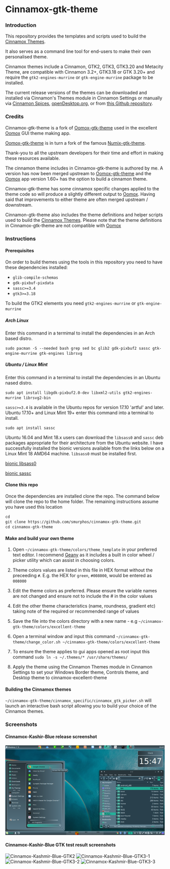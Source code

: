 Cinnamox-gtk-theme
=====

### Introduction

This repository provides the templates and scripts used to build the [Cinnamox Themes](https://github.com/smurphos/cinnamox_themes/releases).

It also serves as a command line tool for end-users to make their own personalised theme.

Cinnamox themes include a Cinnamon, GTK2, GTK3, GTK3.20 and Metacity Theme, are compatible with Cinnamon 3.2+, GTK3.18 or GTK 3.20+ and require the `gtk2-engines-murrine` or `gtk-engine-murrine` package to be installed.

The current release versions of the themes can be downloaded and installed via Cinnamon's Themes module in Cinnamon Settings or manually via [Cinnamon Spices](https://cinnamon-spices.linuxmint.com/themes), [openDesktop.org](https://www.opendesktop.org/member/491875/), or from [this Github repository](https://github.com/smurphos/cinnamox_themes/releases).

### Credits

Cinnamox-gtk-theme is a fork of [Oomox-gtk-theme](https://github.com/actionless/oomox-gtk-theme) used in the excellent [Oomox](https://github.com/actionless/oomox) GUI theme making app.

[Oomox-gtk-theme](https://github.com/actionless/oomox-gtk-theme) is in turn a fork of the famous [Numix-gtk-theme](https://github.com/numixproject/numix-gtk-theme).

Thank-you to all the upstream developers for their time and effort in making these resources available.

The cinnamon theme includes in Cinnamox-gtk-theme is authored by me. A version has now been merged upstream to [Oomox-gtk-theme](https://github.com/actionless/oomox-gtk-theme) and the [Oomox](https://github.com/actionless/oomox) app version 1.60+ has the option to build a cinnamon theme.

Cinnamox-gtk-theme has some cinnamox specific changes applied to the theme code so will produce a slightly different output to [Oomox](https://github.com/actionless/oomox). Having said that improvements to either theme are often merged upstream / downstream.

Cinnamon-gtk-theme also includes the theme definitions and helper scripts used to build the [Cinnamox Themes](https://github.com/smurphos/cinnamox_themes/releases). Please note that the theme definitions in Cinnamox-gtk-theme are not compatible with [Oomox](https://github.com/actionless/oomox)

### Instructions

#### Prerequisites

On order to build themes using the tools in this repository you need to have these dependencies installed:

 - `glib-compile-schemas`
 - `gdk-pixbuf-pixdata`
 - `sassc>=3.4`
 - `gtk3>=3.18`
 
To build the GTK2 elements you need `gtk2-engines-murrine` or `gtk-engine-murrine`

##### Arch Linux

Enter this command in a termimal to install the dependencies in an Arch based distro.
```
sudo pacman -S --needed bash grep sed bc glib2 gdk-pixbuf2 sassc gtk-engine-murrine gtk-engines librsvg
```

##### Ubuntu / Linux Mint

Enter this command in a termimal to install the dependencies in an Ubuntu nased distro.
```
sudo apt install libgdk-pixbuf2.0-dev libxml2-utils gtk2-engines-murrine librsvg2-bin
```

`sassc>=3.4` is available in the Ubuntu repos for version 17.10 'artful' and later. Ubuntu 17.10+ and Linux Mint 19+  enter this command into a terminal to install.
```
sudo apt install sassc
```

Ubuntu 16.04 and Mint 18.x users can download the `libsass0` and `sassc` deb packages appropriate for their architecture from the Ubuntu website. I have successfully installed the bionic versions available from the links below on a Linux Mint 18 AMD64 machine. `libsass0` must be installed first.

[bionic libsass0](https://packages.ubuntu.com/bionic/libsass0)

[bionic sassc](https://packages.ubuntu.com/bionic/sassc)


#### Clone this repo

Once the dependencies are installed clone the repo. The command below will clone the repo to the home folder. The remaining instructions assume you have used this location
```
cd
git clone https://github.com/smurphos/cinnamox-gtk-theme.git
cd cinnamox-gtk-theme
```

#### Make and build your own theme

1. Open `~/cinnamox-gtk-theme/colors/theme_template` in your preferred text editor. I recommend [Geany](https://www.geany.org/) as it includes a built in color wheel / picker utility which can assist in choosing colors.

2. Theme colors values are listed in this file in HEX format without the preceeding `#`. E.g. the HEX for `green`, `#008000`, would be entered as `008000`

3. Edit the theme colors as preferred. Please ensure the variable names are not changed and ensure not to include the # in the color values

4. Edit the other theme characteristics (name, roundness, gradient etc) taking note of the required or recommended range of values

5. Save the file into the colors directory with a new name - e.g `~/cinnamox-gtk-theme/colors/excellent-theme`

6. Open a terminal window and input this command `~/cinnamox-gtk-theme/change_color.sh ~/cinnamox-gtk-theme/colors/excellent-theme`

7. To ensure the theme applies to gui apps opened as root input this command `sudo ln -s ~/.themes/* /usr/share/themes/`

8. Apply the theme using the Cinnamon Themes module in Cinnamon Settings to set your Windows Border theme, Controls theme, and Desktop theme to cinnamox-excellent-theme

#### Building the Cinnamox themes

`~/cinnamox-gtk-theme/cinnamox_specific/cinnamox_gtk_picker.sh` will launch an interactive bash script allowing you to build your choice of the Cinnamox themes.


### Screenshots

#### Cinnamox-Kashir-Blue release screenshot

![Cinnamox-Kashmir-Blue](https://github.com/smurphos/cinnamox_themes/raw/master/Cinnamox-Kashmir-Blue/cinnamon/thumbnail.png "Cinnamox-Kashmir-Blue")

#### Cinnamox-Kashir-Blue GTK test result screenshots

![Cinnamox-Kashmir-Blue-GTK2](https://github.com/smurphos/cinnamox-gtk-theme/raw/master/screenshots/theme-Cinnamox-Kashmir-Blue-gtk2-awf.png "Cinnamox-Kashmir-Blue-GTK2")
![Cinnamox-Kashmir-Blue-GTK3-1](https://github.com/smurphos/cinnamox-gtk-theme/blob/master/screenshots/theme-Cinnamox-Kashmir-Blue-gtk3-page1.png "Cinnamox-Kashmir-Blue-GTK3-1")
![Cinnamox-Kashmir-Blue-GTK3-2](https://github.com/smurphos/cinnamox-gtk-theme/blob/master/screenshots/theme-Cinnamox-Kashmir-Blue-gtk3-page2.png "Cinnamox-Kashmir-Blue-GTK3-2")
![Cinnamox-Kashmir-Blue-GTK3-3](https://github.com/smurphos/cinnamox-gtk-theme/blob/master/screenshots/theme-Cinnamox-Kashmir-Blue-gtk3-page3.png "Cinnamox-Kashmir-Blue-GTK3-3")
